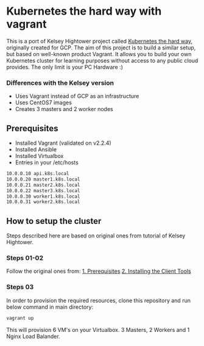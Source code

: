 # Kubernetes the hard way with vagrant

This is a port of Kelsey Hightower project called [Kubernetes the hard way](https://github.com/kelseyhightower/kubernetes-the-hard-way), originally created for GCP. The aim of this project is to build a similar setup, but based on well-known product Vagrant. It allows you to build your own Kubernetes cluster for learning purposes without access to any public cloud provides. The only limit is your PC Hardware :)

### Differences with the Kelsey version

* Uses Vagrant instead of GCP as an infrastructure
* Uses CentOS7 images
* Creates 3 masters and 2 worker nodes

## Prerequisites

* Installed Vagrant (validated on v2.2.4)
* Installed Ansible
* Installed Virtualbox
* Entries in your /etc/hosts

```bash
10.0.0.10 api.k8s.local
10.0.0.20 master1.k8s.local
10.0.0.21 master2.k8s.local
10.0.0.22 master3.k8s.local
10.0.0.30 worker1.k8s.local
10.0.0.31 worker2.k8s.local
```

## How to setup the cluster

Steps described here are based on original ones from tutorial of Kelsey Hightower.

### Steps 01-02

Follow the original ones from:
[1. Prerequisites](https://github.com/kelseyhightower/kubernetes-the-hard-way/blob/master/docs/01-prerequisites.md)
[2. Installing the Client Tools](https://github.com/kelseyhightower/kubernetes-the-hard-way/blob/master/docs/02-client-tools.md)

### Steps 03

In order to provision the required resources, clone this repository and run below command in main directory:

```bash
vagrant up
```

This will provision 6 VM's on your Virtualbox. 3 Masters, 2 Workers and 1 Nginx Load Balander.
